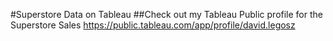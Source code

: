 #Superstore Data on Tableau
##Check out my Tableau Public profile for the Superstore Sales https://public.tableau.com/app/profile/david.legosz

